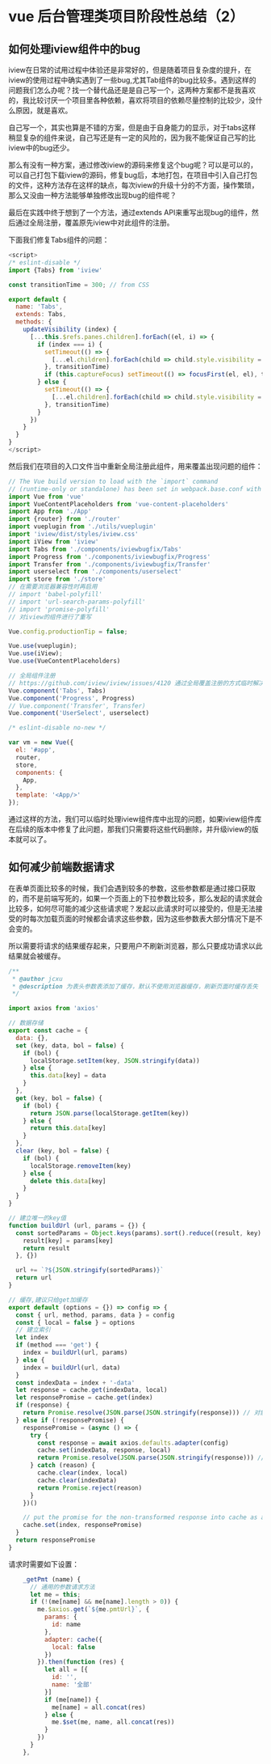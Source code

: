 # vue 后台管理类项目阶段性总结（2）

## 如何处理iview组件中的bug

iview在日常的试用过程中体验还是非常好的，但是随着项目复杂度的提升，在iview的使用过程中确实遇到了一些bug,尤其Tab组件的bug比较多。遇到这样的问题我们怎么办呢？找一个替代品还是是自己写一个，这两种方案都不是我喜欢的，我比较讨厌一个项目里各种依赖，喜欢将项目的依赖尽量控制的比较少，没什么原因，就是喜欢。

自己写一个，其实也算是不错的方案，但是由于自身能力的显示，对于tabs这样稍显复杂的组件来说，自己写还是有一定的风险的，因为我不能保证自己写的比iview中的bug还少。

那么有没有一种方案，通过修改iview的源码来修复这个bug呢？可以是可以的，可以自己打包下载iview的源码，修复bug后，本地打包，在项目中引入自己打包的文件，这种方法存在这样的缺点，每次iview的升级十分的不方面，操作繁琐，那么又没由一种方法能够单独修改出现bug的组件呢？

最后在实践中终于想到了一个方法，通过extends API来重写出现bug的组件，然后通过全局注册，覆盖原先iview中对此组件的注册。

下面我们修复Tabs组件的问题：

```javascript
<script>
/* eslint-disable */
import {Tabs} from 'iview'

const transitionTime = 300; // from CSS

export default {
  name: 'Tabs',
  extends: Tabs,
  methods: {
    updateVisibility (index) {
      [...this.$refs.panes.children].forEach((el, i) => {
        if (index === i) {
          setTimeout(() => {
            [...el.children].forEach(child => child.style.visibility = 'visible');
          }, transitionTime)
          if (this.captureFocus) setTimeout(() => focusFirst(el, el), transitionTime);
        } else {
          setTimeout(() => {
            [...el.children].forEach(child => child.style.visibility = 'hidden');
          }, transitionTime)
        }
      })
    }
  }
}
</script>
```

然后我们在项目的入口文件当中重新全局注册此组件，用来覆盖出现问题的组件：

```javascript
// The Vue build version to load with the `import` command
// (runtime-only or standalone) has been set in webpack.base.conf with an alias.
import Vue from 'vue'
import VueContentPlaceholders from 'vue-content-placeholders'
import App from './App'
import {router} from './router'
import vueplugin from './utils/vueplugin'
import 'iview/dist/styles/iview.css'
import iView from 'iview'
import Tabs from './components/iviewbugfix/Tabs'
import Progress from './components/iviewbugfix/Progress'
import Transfer from './components/iviewbugfix/Transfer'
import userselect from './components/userselect'
import store from './store'
// 在需要浏览器兼容性时再启用
// import 'babel-polyfill'
// import 'url-search-params-polyfill'
// import 'promise-polyfill'
// 对iview的组件进行了重写

Vue.config.productionTip = false;

Vue.use(vueplugin);
Vue.use(iView);
Vue.use(VueContentPlaceholders)

// 全局组件注册
// https://github.com/iview/iview/issues/4120 通过全局覆盖注册的方式临时解决此问题，后期可以通过版本升级解决此问题
Vue.component('Tabs', Tabs)
Vue.component('Progress', Progress)
// Vue.component('Transfer', Transfer)
Vue.component('UserSelect', userselect)

/* eslint-disable no-new */

var vm = new Vue({
  el: '#app',
  router,
  store,
  components: {
    App,
  },
  template: '<App/>'
});
```

通过这样的方法，我们可以临时处理iview组件库中出现的问题，如果iview组件库在后续的版本中修复了此问题，那我们只需要将这些代码删除，并升级iview的版本就可以了。

## 如何减少前端数据请求

在表单页面比较多的时候，我们会遇到较多的参数，这些参数都是通过接口获取的，而不是前端写死的，如果一个页面上的下拉参数比较多，那么发起的请求就会比较多，如何尽可能的减少这些请求呢？发起以此请求时可以接受的，但是无法接受的时每次加载页面的时候都会请求这些参数，因为这些参数表大部分情况下是不会变的。

所以需要将请求的结果缓存起来，只要用户不刷新浏览器，那么只要成功请求以此结果就会被缓存。

```javascript
/**
 * @author jcxu
 * @description 为表头参数表添加了缓存，默认不使用浏览器缓存，刷新页面时缓存丢失
 */

import axios from 'axios'

// 数据存储
export const cache = {
  data: {},
  set (key, data, bol = false) {
    if (bol) {
      localStorage.setItem(key, JSON.stringify(data))
    } else {
      this.data[key] = data
    }
  },
  get (key, bol = false) {
    if (bol) {
      return JSON.parse(localStorage.getItem(key))
    } else {
      return this.data[key]
    }
  },
  clear (key, bol = false) {
    if (bol) {
      localStorage.removeItem(key)
    } else {
      delete this.data[key]
    }
  }
}

// 建立唯一的key值
function buildUrl (url, params = {}) {
  const sortedParams = Object.keys(params).sort().reduce((result, key) => {
    result[key] = params[key]
    return result
  }, {})

  url += `?${JSON.stringify(sortedParams)}`
  return url
}

// 缓存,建议只给get加缓存
export default (options = {}) => config => {
  const { url, method, params, data } = config
  const { local = false } = options
  // 建立索引
  let index
  if (method === 'get') {
    index = buildUrl(url, params)
  } else {
    index = buildUrl(url, data)
  }
  const indexData = index + '-data'
  let response = cache.get(indexData, local)
  let responsePromise = cache.get(index)
  if (response) {
    return Promise.resolve(JSON.parse(JSON.stringify(response))) // 对象是引用，为了防止污染数据源
  } else if (!responsePromise) {
    responsePromise = (async () => {
      try {
        const response = await axios.defaults.adapter(config)
        cache.set(indexData, response, local)
        return Promise.resolve(JSON.parse(JSON.stringify(response))) // 同时发送多次一样的请求，没办法防止污染数据源，只有业务中去实现
      } catch (reason) {
        cache.clear(index, local)
        cache.clear(indexData)
        return Promise.reject(reason)
      }
    })()

    // put the promise for the non-transformed response into cache as a placeholder
    cache.set(index, responsePromise)
  }
  return responsePromise
}
```

请求时需要如下设置：

```javascript
    _getPmt (name) {
      // 通用的参数请求方法
      let me = this;
      if (!(me[name] && me[name].length > 0)) {
        me.$axios.get(`${me.pmtUrl}`, {
          params: {
            id: name
          },
          adapter: cache({
            local: false
          })
        }).then(function (res) {
          let all = [{
            id: '',
            name: '全部'
          }]
          if (me[name]) {
            me[name] = all.concat(res)
          } else {
            me.$set(me, name, all.concat(res))
          }
        })
      }
    },
```

